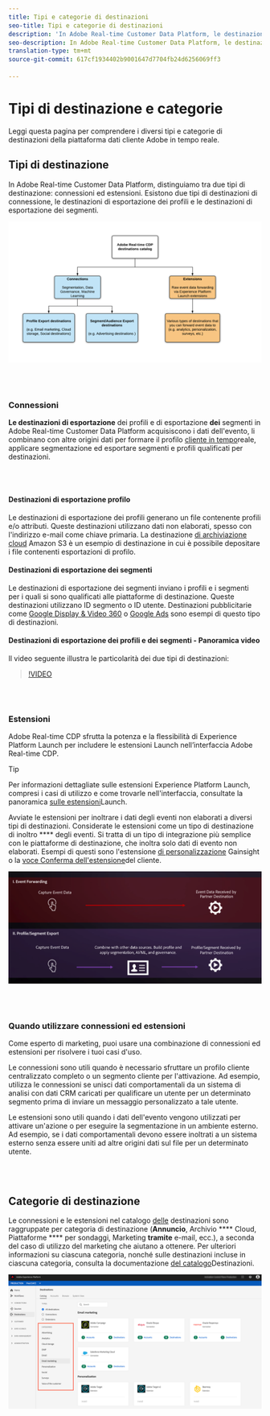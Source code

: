 ```yaml
---
title: Tipi e categorie di destinazioni
seo-title: Tipi e categorie di destinazioni
description: 'In Adobe Real-time Customer Data Platform, le destinazioni di esportazione dei profili/segmenti acquisiscono i dati dell''evento, li combinano con altre origini dati, applicano la segmentazione ed esportano segmenti e profili qualificati per destinazioni. Avviate le estensioni per inoltrare i dati degli eventi non elaborati a diversi tipi di destinazioni. '
seo-description: In Adobe Real-time Customer Data Platform, le destinazioni di esportazione dei profili/segmenti acquisiscono i dati dell'evento, li combinano con altre origini dati, applicano la segmentazione ed esportano segmenti e profili qualificati per destinazioni. Avviate le estensioni per inoltrare i dati degli eventi non elaborati a diversi tipi di destinazioni.
translation-type: tm+mt
source-git-commit: 617cf1934402b9001647d7704fb24d6256069ff3

---
```



# Tipi di destinazione e categorie

Leggi questa pagina per comprendere i diversi tipi e categorie di destinazioni della piattaforma dati cliente Adobe in tempo reale.

## Tipi di destinazione

In Adobe Real-time Customer Data Platform, distinguiamo tra due tipi di destinazione: connessioni ed estensioni. Esistono due tipi di destinazioni di connessione, le destinazioni di esportazione dei profili e le destinazioni di esportazione dei segmenti.

![Tipi di destinazioni](/help/rtcdp/destinations/assets/types-of-destinations.png)

<br> 

### Connessioni

**Le destinazioni di esportazione** dei profili e di esportazione **dei** segmenti in Adobe Real-time Customer Data Platform acquisiscono i dati dell&#39;evento, li combinano con altre origini dati per formare il profilo [cliente in tempo](/help/profile/home.md)reale, applicare segmentazione ed esportare segmenti e profili qualificati per destinazioni.

<br> 

#### Destinazioni di esportazione profilo

Le destinazioni di esportazione dei profili generano un file contenente profili e/o attributi. Queste destinazioni utilizzano dati non elaborati, spesso con l&#39;indirizzo e-mail come chiave primaria. La destinazione [di archiviazione cloud](/help/rtcdp/destinations/amazon-s3-destination.md) Amazon S3 è un esempio di destinazione in cui è possibile depositare i file contenenti esportazioni di profilo.

#### Destinazioni di esportazione dei segmenti

Le destinazioni di esportazione dei segmenti inviano i profili e i segmenti per i quali si sono qualificati alle piattaforme di destinazione. Queste destinazioni utilizzano ID segmento o ID utente. Destinazioni pubblicitarie come [Google Display &amp; Video 360](/help/rtcdp/destinations/google-dv360-destination.md) o [Google Ads](/help/rtcdp/destinations/google-ads-destination.md) sono esempi di questo tipo di destinazioni.

#### Destinazioni di esportazione dei profili e dei segmenti - Panoramica video

Il video seguente illustra le particolarità dei due tipi di destinazioni:

>[!VIDEO](https://video.tv.adobe.com/v/29707?quality=12)

<br> 

### Estensioni

Adobe Real-time CDP sfrutta la potenza e la flessibilità di Experience Platform Launch per includere le estensioni Launch nell’interfaccia Adobe Real-time CDP.

>[!TIP]
>
>Per informazioni dettagliate sulle estensioni Experience Platform Launch, compresi i casi di utilizzo e come trovarle nell&#39;interfaccia, consultate la panoramica [sulle estensioni](/help/rtcdp/destinations/experience-platform-launch-extensions.md)Launch.

Avviate le estensioni per inoltrare i dati degli eventi non elaborati a diversi tipi di destinazioni. Considerate le estensioni come un tipo di destinazione di inoltro **** degli eventi. Si tratta di un tipo di integrazione più semplice con le piattaforme di destinazione, che inoltra solo dati di evento non elaborati. Esempi di questi sono l&#39;estensione [di personalizzazione](/help/rtcdp/destinations/gainsight-extension.md) Gainsight o la [voce Conferma dell&#39;estensione](/help/rtcdp/destinations/confirmit-digital-feedback-extension.md)del cliente.

![Estensioni lancio della piattaforma Experience rispetto ad altre destinazioni](/help/rtcdp/destinations/assets/launch-and-other-destinations.png)

<br> 

### Quando utilizzare connessioni ed estensioni

Come esperto di marketing, puoi usare una combinazione di connessioni ed estensioni per risolvere i tuoi casi d&#39;uso.

Le connessioni sono utili quando è necessario sfruttare un profilo cliente centralizzato completo o un segmento cliente per l&#39;attivazione. Ad esempio, utilizza le connessioni se unisci dati comportamentali da un sistema di analisi con dati CRM caricati per qualificare un utente per un determinato segmento prima di inviare un messaggio personalizzato a tale utente.

Le estensioni sono utili quando i dati dell&#39;evento vengono utilizzati per attivare un&#39;azione o per eseguire la segmentazione in un ambiente esterno. Ad esempio, se i dati comportamentali devono essere inoltrati a un sistema esterno senza essere uniti ad altre origini dati sul file per un determinato utente.

<br> 

## Categorie di destinazione

Le connessioni e le estensioni nel catalogo [delle](https://platform.adobe.com/destination/catalog) destinazioni sono raggruppate per categoria di destinazione (**Annuncio**, Archivio **** Cloud, Piattaforme **** per sondaggi, Marketing **tramite** e-mail, ecc.), a seconda del caso di utilizzo del marketing che aiutano a ottenere. Per ulteriori informazioni su ciascuna categoria, nonché sulle destinazioni incluse in ciascuna categoria, consulta la documentazione [del catalogo](/help/rtcdp/destinations/destinations-catalog.md)Destinazioni.

![Categorie di destinazione](/help/rtcdp/destinations/assets/destination-categories-menu.png)

